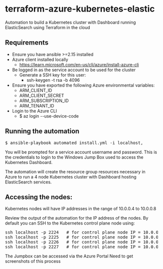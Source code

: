 # terraform-azure-kubernetes-elastic
Automation to build a Kubernetes cluster with Dashboard running ElasticSearch using Terraform in the cloud

## Requirements
- Ensure you have ansible >=2.15 installed
- Azure client installed locally
    -   https://learn.microsoft.com/en-us/cli/azure/install-azure-cli
- Be logged in as the service account to be used for the cluster
    - Generate a SSH key for this user:
        - ssh-keygen -t rsa -b 4096
- Ensure you have exported the following Azure environmental variables:
    - ARM_CLIENT_ID
    - ARM_CLIENT_SECRET
    - ARM_SUBSCRIPTION_ID
    - ARM_TENANT_ID
- Login to the Azure CLI
    - $ az login --use-device-code


## Running the automation
<pre>$ ansible-playbook automated_install.yml -i localhost,</pre>

You will be prompted for a service account username and password.  This is the credentials to login to the Windows Jump Box used to access the Kubernetes Dashboard.

The automation will create the resource group resources necessary in Azure to run a 4 node Kubernetes cluster with Dashboard hosting ElasticSearch services.

## Accessing the nodes:
Kubernetes nodes will have IP addresses in the range of 10.0.0.4 to 10.0.0.8

Review the output of the automation for the IP address of the nodes.  By default you can SSH to the Kubernetes control plane node using:
<pre>
ssh localhost -p 2224   # for control plane node IP = 10.0.0.4
ssh localhost -p 2225   # for control plane node IP = 10.0.0.5
ssh localhost -p 2226   # for control plane node IP = 10.0.0.6
ssh localhost -p 2227   # for control plane node IP = 10.0.0.7
</pre>

The Jumpbox can be accessed via the Azure Portal
Need to get screenshots of this process

